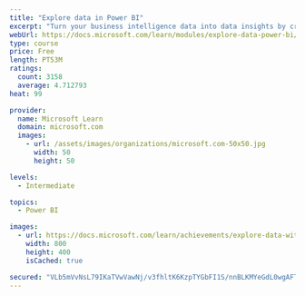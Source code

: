 ```yaml
---
title: "Explore data in Power BI"
excerpt: "Turn your business intelligence data into data insights by creating and configuring Power BI dashboards."
webUrl: https://docs.microsoft.com/learn/modules/explore-data-power-bi/
type: course
price: Free
length: PT53M
ratings:
  count: 3158
  average: 4.712793
heat: 99

provider:
  name: Microsoft Learn
  domain: microsoft.com
  images:
    - url: /assets/images/organizations/microsoft.com-50x50.jpg
      width: 50
      height: 50

levels:
  - Intermediate

topics:
  - Power BI

images:
  - url: https://docs.microsoft.com/learn/achievements/explore-data-with-power-bi-desktop-social.png
    width: 800
    height: 400
    isCached: true

secured: "VLb5mVvNsL79IKaTVwVawNj/v3fhltK6KzpTYGbFI1S/nnBLKMYeGdL0wgAFThaPWN49yz0LowbMnBDP9PEajgy3bpfzOl0qKxXasuxBUWBhbFQ/4ZHZJgykD8X4mLGc7J8zBgxE88CONpNAbZG0WlQfV4ETG2i3SRET1u2+RUL1Wi1AyjdLaotXq14G4Vfv2+U6G0qB6iTbD+60BP3iPSakIP1nf7PlSGi84FDz+bS4jdSVJ1eLqSyI1Q5vAHNnH9OBwDXvRUd9F/dDVFzy338mF1cf8DpyonTy209TsSPtmyN/9kaGCZf+X8KxahrDw+ODt0aB6IDXM8hJBXnsmpu1X1vXuDqia6Vkk0EjXIl9leIrO1iaAWn5/2Ncr9VoDpyrfDoBmlN+k2Esmwto6RAoYvlsTd1suCK7PPc/XXs=;7iIE/8timw88mOAvSltesA=="
---
```


